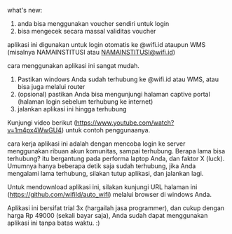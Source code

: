 what's new:
1. anda bisa menggunakan voucher sendiri untuk login
2. bisa mengecek secara massal validitas voucher

aplikasi ini digunakan untuk login otomatis ke @wifi.id ataupun WMS (misalnya NAMAINSTITUSI atau NAMAINSTITUSI@wifi.id)

cara menggunakan aplikasi ini sangat mudah.

1. Pastikan windows Anda sudah terhubung ke @wifi.id atau WMS, atau bisa juga melalui router
2. (opsional) pastikan Anda bisa mengunjungi halaman captive portal (halaman login sebelum terhubung ke internet)
3. jalankan aplikasi ini hingga terhubung

Kunjungi video berikut (https://www.youtube.com/watch?v=1m4px4WwGU4) untuk contoh penggunaanya.

cara kerja aplikasi ini adalah dengan mencoba login ke server menggunakan ribuan akun komunitas, sampai terhubung. Berapa lama bisa terhubung? itu bergantung pada performa laptop Anda, dan faktor X (luck). Umumnya hanya beberapa detik saja sudah terhubung, jika Anda mengalami lama terhubung, silakan tutup aplikasi, dan jalankan lagi.

Untuk mendownload aplikasi ini, silakan kunjungi URL halaman ini (https://github.com/wifiId/auto_wifi) melalui browser di windows Anda.

Aplikasi ini bersifat trial 3x (hargailah jasa programmer), dan cukup dengan harga Rp 49000 (sekali bayar saja), Anda sudah dapat menggunakan aplikasi ini tanpa batas waktu. :)